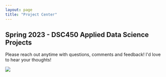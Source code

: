 ```yaml
--- 
layout: page
title: "Project Center"
---
```



## Spring 2023 - DSC450 Applied Data Science Projects

Please reach out anytime with questions, comments and feedback! I'd love to hear your thoughts!

![](https://tenor.com/bz6Fe.gif)
